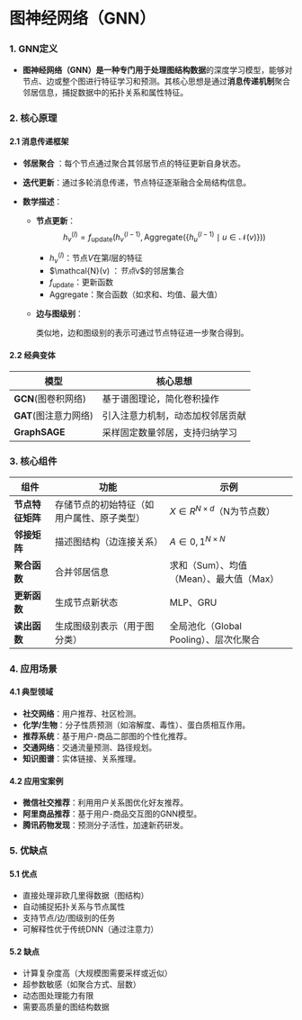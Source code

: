 # 图神经网络（GNN）

### 1.  GNN定义

- **图神经网络（GNN）**是一种专门用于处理**图结构数据**的深度学习模型，能够对节点、边或整个图进行特征学习和预测。其核心思想是通过**消息传递机制**聚合邻居信息，捕捉数据中的拓扑关系和属性特征。



### 2.  核心原理

#### 2.1 消息传递框架

- **邻居聚合** ：每个节点通过聚合其邻居节点的特征更新自身状态。

- **迭代更新**：通过多轮消息传递，节点特征逐渐融合全局结构信息。

- **数学描述**：

  - **节点更新**：
    $$
    h_v^{(l)} = f_{\text{update}} \left( h_v^{(l-1)}, \text{Aggregate}\left(\{ h_u^{(l-1)} \mid u \in \mathcal{N}(v) \}\right) \right)
    $$

    - $h_v^{(l)}$：节点$V$在第$l$层的特征
    - $\mathcal{N}(v) $：节点$v$的邻居集合
    - $f_{\text{update}}$：更新函数
    - $\text{Aggregate}$：聚合函数（如求和、均值、最大值）

  - **边与图级别**：

    类似地，边和图级别的表示可通过节点特征进一步聚合得到。

#### 2.2 经典变体

| **模型**          | **核心思想**         |
| --------------- | ---------------- |
| **GCN**(图卷积网络)  | 基于谱图理论，简化卷积操作    |
| **GAT**(图注意力网络) | 引入注意力机制，动态加权邻居贡献 |
| **GraphSAGE**   | 采样固定数量邻居，支持归纳学习  |



### 3.  核心组件

| **组件**     | **功能**                | **示例**                     |
| ---------- | --------------------- | -------------------------- |
| **节点特征矩阵** | 存储节点的初始特征（如用户属性、原子类型） | $X∈R^{N×d}$（N为节点数）         |
| **邻接矩阵**   | 描述图结构（边连接关系）          | $A∈{0,1}^{N×N}$            |
| **聚合函数**   | 合并邻居信息                | 求和（Sum）、均值（Mean）、最大值（Max）  |
| **更新函数**   | 生成节点新状态               | MLP、GRU                    |
| **读出函数**   | 生成图级别表示（用于图分类）        | 全局池化（Global Pooling）、层次化聚合 |



### 4.  应用场景

#### 4.1 典型领域

- **社交网络**：用户推荐、社区检测。
- **化学/生物**：分子性质预测（如溶解度、毒性）、蛋白质相互作用。
- **推荐系统**：基于用户-商品二部图的个性化推荐。
- **交通网络**：交通流量预测、路径规划。
- **知识图谱**：实体链接、关系推理。

#### 4.2 应用宝案例

- **微信社交推荐**：利用用户关系图优化好友推荐。
- **阿里商品推荐**：基于用户-商品交互图的GNN模型。
- **腾讯药物发现**：预测分子活性，加速新药研发。



### 5.  优缺点

#### 5.1 优点

- 直接处理非欧几里得数据（图结构）
- 自动捕捉拓扑关系与节点属性
- 支持节点/边/图级别的任务
- 可解释性优于传统DNN（通过注意力）

#### 5.2 缺点

- 计算复杂度高（大规模图需要采样或近似）
- 超参数敏感（如聚合方式、层数）
- 动态图处理能力有限
- 需要高质量的图结构数据

